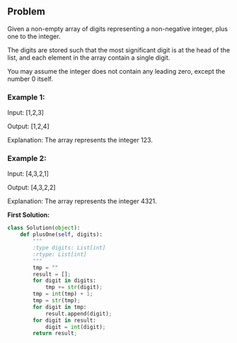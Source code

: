 ## Problem

Given a non-empty array of digits representing a non-negative integer, plus one to the integer.

The digits are stored such that the most significant digit is at the head of the list, and each element in the array contain a single digit.

You may assume the integer does not contain any leading zero, except the number 0 itself.

### Example 1:

Input: [1,2,3]

Output: [1,2,4]

Explanation: The array represents the integer 123.

### Example 2:

Input: [4,3,2,1]

Output: [4,3,2,2]

Explanation: The array represents the integer 4321.

**First Solution:**
```python
class Solution(object):
    def plusOne(self, digits):
        """
        :type digits: List[int]
        :rtype: List[int]
        """
        tmp = ""
        result = [];
        for digit in digits:
            tmp += str(digit);
        tmp = int(tmp) + 1;
        tmp = str(tmp);
        for digit in tmp:
            result.append(digit);
        for digit in result:
            digit = int(digit);
        return result;
```